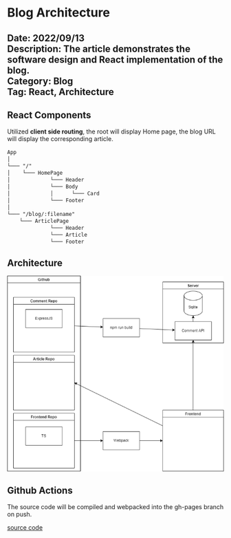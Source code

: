 # Blog Architecture
Date: 2022/09/13\
Description: The article demonstrates the software design and React implementation of the blog.\
Category: Blog\
Tag: React, Architecture
---
## React Components 

Utilized **client side routing**, the root will display Home page, the blog URL will display the corresponding article.
```
App
│
└─── "/" 
│    └─── HomePage
│             └─── Header
│             └─── Body
│             │      └─── Card
│             └─── Footer
│   
└─── "/blog/:filename"
    └─── ArticlePage
              └─── Header
              └─── Article
              └─── Footer  
```

## Architecture
![architecture](https://github.com/AllenAnZifeng/blog_content/blob/master/resources/blog.png?raw=true)

## Github Actions

The source code will be compiled and webpacked into the gh-pages branch on push.

[source code](https://github.com/AllenAnZifeng/blog_frontend/blob/master/.github/workflows/deployment.yml)

